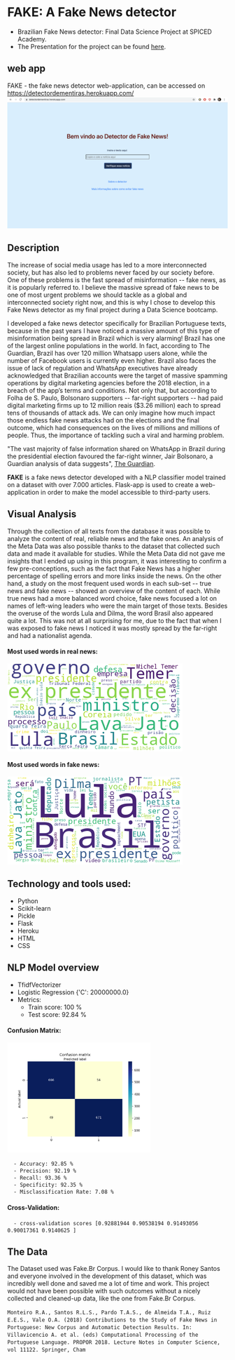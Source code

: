 # FAKE: A Fake News detector
- Brazilian Fake News detector: Final Data Science Project at SPICED Academy. 
- The Presentation for the project can be found [here](https://my.visme.co/view/pvgoqz1e-spiced-final-project).

## web app
FAKE - the fake news detector web-application, can be accessed on https://detectordementiras.herokuapp.com/
<img src="https://github.com/brauliotegui/FAKE/blob/master/images/Screenshot%20.png">

## Description
The increase of social media usage has led to a more interconnected society, but has also led to problems never faced by our society before. One of these problems is the fast spread of misinformation -- fake news, as it is popularly referred to. I believe the massive spread of fake news to be one of most urgent problems we should tackle as a global and interconnected society right now, and this is why I chose to develop this Fake News detector as my final project during a Data Science bootcamp. 

I developed a fake news detector specifically for Brazilian Portuguese texts, because in the past years I have noticed a massive amount of this type of misinformation being spread in Brazil which is very alarming! Brazil has one of the largest online populations in the world. In fact, according to The Guardian, Brazil has over 120 million Whatsapp users alone, while the number of Facebook users is currently even higher. Brazil also faces the issue of lack of regulation and WhatsApp executives have already acknowledged that Brazilian accounts were the target of massive spamming operations by digital marketing agencies before the 2018 election, in a breach of the app’s terms and conditions. Not only that, but according to Folha de S. Paulo, Bolsonaro supporters --  far-right supporters -- had paid digital marketing firms up to 12 million reais ($3.26 million) each to spread tens of thousands of attack ads. We can only imagine how much impact those endless fake news attacks had on the elections and the final outcome, which had consequences on the lives of millions and millions of people. Thus, the importance of tackling such a viral and harming problem.

"The vast majority of false information shared on WhatsApp in Brazil during the presidential election favoured the far-right winner, Jair Bolsonaro, a Guardian analysis of data suggests", [The Guardian](https://www.theguardian.com/world/2019/oct/30/whatsapp-fake-news-brazil-election-favoured-jair-bolsonaro-analysis-suggests).

**FAKE** is a fake news detector developed with a NLP classifier model trained on a dataset with over 7.000 articles. Flask-app is used to create a web-application in order to make the model accessible to third-party users. 

## Visual Analysis
Through the collection of all texts from the database it was possible to analyze the content of real, reliable news and the fake ones. An analysis of the Meta Data was also possible thanks to the dataset that collected such data and made it available for studies. While the Meta Data did not gave me insights that I ended up using in this program, it was interesting to confirm a few pre-conceptions, such as the fact that Fake News has a higher percentage of spelling errors and more links inside the news. On the other hand, a study on the most frequent used words in each sub-set -- true news and fake news -- showed an overview of the content of each. While true news had a more balanced word choice, fake news focused a lot on names of left-wing leaders who were the main target of those texts. Besides the overuse of the words Lula and Dilma, the word Brasil also appeared quite a lot. This was not at all surprising for me, due to the fact that when I was exposed to fake news I noticed it was mostly spread by the far-right and had a nationalist agenda. 

#### Most used words in real news:
  <img src="https://github.com/brauliotegui/FAKE/blob/master/images/real_truncatednews_wordcloud.png">
  

#### Most used words in fake news:
  <img src="https://github.com/brauliotegui/FAKE/blob/master/images/fakenews_wordcloud.png">

## Technology and tools used:
* Python
* Scikit-learn
* Pickle
* Flask
* Heroku
* HTML
* CSS
 
 ## NLP Model overview
 
 * TfidfVectorizer
 * Logistic Regression {'C': 20000000.0}
 * Metrics:
      - Train score: 100 %
      - Test score: 92.84 %
  
  #### Confusion Matrix:
  <img src="https://github.com/brauliotegui/FAKE/blob/master/images/confusion_matrix.png" width="65%" height="65%">
  
      - Accuracy: 92.85 %
      - Precision: 92.19 %
      - Recall: 93.36 %
      - Specificity: 92.35 %
      - Misclassification Rate: 7.08 %
      
 #### Cross-Validation:
 
      - cross-validation scores [0.92881944 0.90538194 0.91493056 0.90017361 0.9140625 ]
      

## The Data
The Dataset used was Fake.Br Corpus. I would like to thank Roney Santos and everyone involved in the development of this dataset, which was incredibly well done and saved me a lot of time and work. This project would not have been possible with such outcomes without a nicely collected and cleaned-up data, like the one from Fake.Br Corpus.

``Monteiro R.A., Santos R.L.S., Pardo T.A.S., de Almeida T.A., Ruiz E.E.S., Vale O.A. (2018) Contributions to the Study of Fake News in Portuguese: New Corpus and Automatic Detection Results. In: Villavicencio A. et al. (eds) Computational Processing of the Portuguese Language. PROPOR 2018. Lecture Notes in Computer Science, vol 11122. Springer, Cham``
